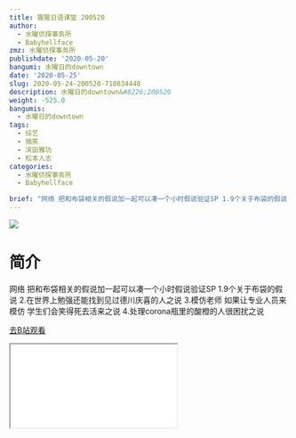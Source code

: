 ```yaml
---
title: 猩猩日语课堂 200520
author:
  - 水曜侦探事务所
  - Babyhellface
zmz: 水曜侦探事务所
publishdate: '2020-05-20'
bangumi: 水曜日的downtown
date: '2020-05-25'
slug: 2020-05-24-200520-710834448
description: 水曜日的downtown&#8226;200520
weight: -525.0
bangumis:
  - 水曜日的downtown
tags:
  - 综艺
  - 搞笑
  - 滨田雅功
  - 松本人志
categories:
  - 水曜侦探事务所
  - Babyhellface

brief: "网络 把和布袋相关的假说加一起可以凑一个小时假说验证SP 1.9个关于布袋的假说 2.在世界上勉强还能找到见过德川庆喜的人之说 3.模仿老师 如果让专业人员来模仿 学生们会笑得死去活来之说 4.处理corona瓶里的酸橙的人很困扰之说"
---
```

![](https://raw.githubusercontent.com/tcgriffith/owaraisite/master/static/tmpimg/77e2f682001af73d64c42ff05422dc8f560d3f5b.jpg.480.jpg)
# 简介  
网络
把和布袋相关的假说加一起可以凑一个小时假说验证SP
1.9个关于布袋的假说
2.在世界上勉强还能找到见过德川庆喜的人之说
3.模仿老师 如果让专业人员来模仿 学生们会笑得死去活来之说
4.处理corona瓶里的酸橙的人很困扰之说  

[去B站观看](https://www.bilibili.com/video/av710834448/)
<div class ="resp-container"><iframe class="testiframe" src="//player.bilibili.com/player.html?aid=710834448"", scrolling="no", allowfullscreen="true" > </iframe></div> 
